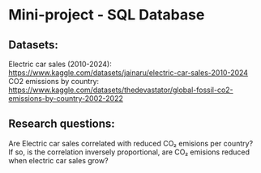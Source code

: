 # Mini-project - SQL Database

## Datasets:
Electric car sales (2010-2024): https://www.kaggle.com/datasets/jainaru/electric-car-sales-2010-2024 \
CO2 emissions by country: https://www.kaggle.com/datasets/thedevastator/global-fossil-co2-emissions-by-country-2002-2022

## Research questions:
Are Electric car sales correlated with reduced CO₂ emisions per country? \
If so, is the correlation inversely proportional, are CO₂ emisions reduced when electric car sales grow?
